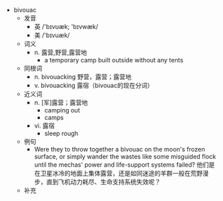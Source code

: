 - bivouac
  - 发音
    - 英 /'bɪvʊæk; 'bɪvwæk/
    - 美 /'bɪvuæk/
  - 词义
    - n. 露营,野营,露营地
      - a temporary camp built outside without any tents
  - 同根词
    - n. bivouacking 野营，露营；露营地
    - v. bivouacking 露宿（bivouac的现在分词）
  - 近义词
    - n. [军]露营；露营地
      - camping out
      - camps
    - vi. 露宿
      - sleep rough
  - 例句
    - Were they to throw together a bivouac on the moon's frozen surface, or simply wander the wastes like some misguided flock until the mechas' power and life-support systems failed? 他们是在卫星冰冷的地面上集体露营，还是如同迷途的羊群一般在荒野漫步，直到飞机动力耗尽、生命支持系统失效呢？
  - 补充